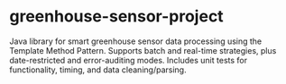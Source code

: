 # greenhouse-sensor-project
Java library for smart greenhouse sensor data processing using the Template Method Pattern. Supports batch and real-time strategies, plus date-restricted and error-auditing modes. Includes unit tests for functionality, timing, and data cleaning/parsing.
